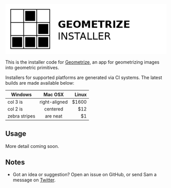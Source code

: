[![Geometrize Installer Logo](https://github.com/Tw1ddle/geometrize-installer/blob/master/screenshots/geometrize_installer_logo.png?raw=true "Geometrize installer logo")](https://github.com/Tw1ddle/geometrize-installer)

This is the installer code for [Geometrize](https://github.com/Tw1ddle/geometrize), an app for geometrizing images into geometric primitives.

Installers for supported platforms are generated via CI systems. The latest builds are made available below:

| Windows       | Mac OSX       | Linux  |
| ------------- |:-------------:| -----:|
| col 3 is      | right-aligned | $1600 |
| col 2 is      | centered      |   $12 |
| zebra stripes | are neat      |    $1 |

## Usage

More detail coming soon.

## Notes
 * Got an idea or suggestion? Open an issue on GitHub, or send Sam a message on [Twitter](https://twitter.com/Sam_Twidale).